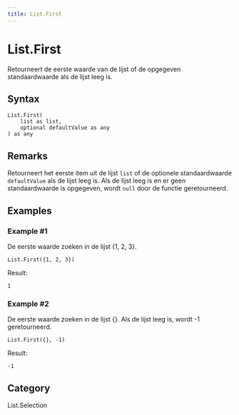 ```yaml
---
title: List.First
---
```


# List.First


Retourneert de eerste waarde van de lijst of de opgegeven standaardwaarde als de lijst leeg is.


## Syntax

```powerquery
List.First(
    list as list,
    optional defaultValue as any
) as any
```


## Remarks

Retourneert het eerste item uit de lijst <code>list</code> of de optionele standaardwaarde <code>defaultValue</code> als de lijst leeg is.    Als de lijst leeg is en er geen standaardwaarde is opgegeven, wordt <code>null</code> door de functie geretourneerd.


## Examples

### Example #1 
De eerste waarde zoeken in de lijst \{1, 2, 3}.
```powerquery
List.First({1, 2, 3})
```

Result: 
```powerquery
1
```


### Example #2 
De eerste waarde zoeken in de lijst \{}. Als de lijst leeg is, wordt -1 geretourneerd.
```powerquery
List.First({}, -1)
```

Result: 
```powerquery
-1
```




## Category
List.Selection
